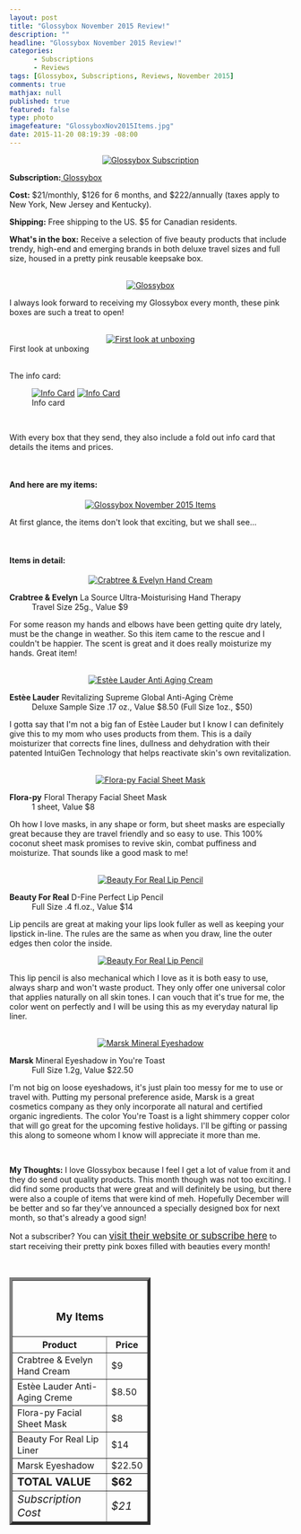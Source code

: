 ```yaml
---
layout: post
title: "Glossybox November 2015 Review!"
description: ""
headline: "Glossybox November 2015 Review!"
categories: 
      - Subscriptions
      - Reviews
tags: [Glossybox, Subscriptions, Reviews, November 2015]
comments: true
mathjax: null
published: true
featured: false
type: photo
imagefeature: "GlossyboxNov2015Items.jpg"
date: 2015-11-20 08:19:39 -08:00
---
```


<center><a href="https://www.glossybox.com/referal?CI=MTMzODY3" target="_blank">
<img src="/images/GlossyboxNov2015Package.jpg" border="0" style="border:none;max-width:100%;" alt="Glossybox Subscription" />
</a></center>
<p><b>Subscription:</b><a href="https://www.glossybox.com/referal?CI=MTMzODY3" target="_blank"> Glossybox</a></p>
<p><b>Cost:</b> $21/monthly, $126 for 6 months, and $222/annually (taxes apply to New York, New Jersey and Kentucky).</p>
<p><b>Shipping:</b> Free shipping to the US. $5 for Canadian residents.</p>
<p><b>What's in the box:</b> Receive a selection of five beauty products that include trendy, high-end and emerging brands in both deluxe travel sizes and full size, housed in a pretty pink reusable keepsake box.</p>

<br>

<center><a href="https://www.glossybox.com/referal?CI=MTMzODY3" target="_blank">
<img src="/images/GlossyboxNov2015Box.jpg" border="0" style="border:none;max-width:100%;" alt="Glossybox" />
</a></center>

<p>I always look forward to receiving my Glossybox every month, these pink boxes are such a treat to open!</p>

<br>

<center><a href="https://www.glossybox.com/referal?CI=MTMzODY3" target="_blank">
<img src="/images/GlossyboxNov2015OpenBox.jpg" border="0" style="border:none;max-width:100%;" alt="First look at unboxing" />
</a></center>
<figcaption>First look at unboxing</figcaption>

<br>

<p>The info card:</p>
<figure>
            <a href="https://www.glossybox.com/referal?CI=MTMzODY3" target="_blank"> <img src="/images/GlossyboxNov2015Info.jpg" border="0" style="border:none;max-width:100%;" alt="Info Card" /></a>
            <a href="https://www.glossybox.com/referal?CI=MTMzODY3" target="_blank"> <img src="/images/GlossyboxNov2015Info2.jpg" border="0" style="border:none;max-width:100%;" alt="Info Card" /></a>
            <figcaption>Info card</figcaption>
</figure>

<br>

<p>With every box that they send, they also include a fold out info card that details the items and prices.</p>

<br>

<H4>And here are my items:</H4>

<center><a href="https://www.glossybox.com/referal?CI=MTMzODY3" target="_blank">
<img src="/images/GlossyboxNov2015Items.jpg" border="0" style="border:none;max-width:100%;" alt="Glossybox November 2015 Items" />
</a></center>

<p>At first glance, the items don't look that exciting, but we shall see...</p>

<br>

<H4>Items in detail:</H4>

<center><a href="https://www.glossybox.com/referal?CI=MTMzODY3" target="_blank">
<img src="/images/GlossyboxNov2015CrabtreeEvelynHandCream.jpg" border="0" style="border:none;max-width:100%;" alt="Crabtree & Evelyn Hand Cream" />
</a></center>

<DL>
<DT><b>Crabtree & Evelyn</b> La Source Ultra-Moisturising Hand Therapy</DT>
<DD>Travel Size 25g., Value $9</DD>
</DL>

<p>For some reason my hands and elbows have been getting quite dry lately, must be the change in weather. So this item came to the rescue and I couldn't be happier. The scent is great and it does really moisturize my hands. Great item!</p>

<br>

<center><a href="https://www.glossybox.com/referal?CI=MTMzODY3" target="_blank">
<img src="/images/GlossyboxNov2015EsteeLauderAntiAgingCream.jpg" border="0" style="border:none;max-width:100%;" alt="Estèe Lauder Anti Aging Cream" />
</a></center>

<DL>
<DT><b>Estèe Lauder</b> Revitalizing Supreme Global Anti-Aging Crème</DT>
<DD>Deluxe Sample Size .17 oz., Value $8.50 (Full Size 1oz., $50)</DD>
</DL>

<p>I gotta say that I'm not a big fan of Estèe Lauder but I know I can definitely give this to my mom who uses products from them. This is a daily moisturizer that corrects fine lines, dullness and dehydration with their patented IntuiGen Technology that helps reactivate skin's own revitalization.</p>

<br>

<center><a href="https://www.glossybox.com/referal?CI=MTMzODY3" target="_blank">
<img src="/images/GlossyboxNov2015FlorapyFacialSheetMask.jpg" border="0" style="border:none;max-width:100%;" alt="Flora-py Facial Sheet Mask" />
</a></center>

<DL>
<DT><b>Flora-py</b> Floral Therapy Facial Sheet Mask</DT>
<DD>1 sheet, Value $8</DD>
</DL>

<p>Oh how I love masks, in any shape or form, but sheet masks are especially great because they are travel friendly and so easy to use. This 100% coconut sheet mask promises to revive skin, combat puffiness and moisturize. That sounds like a good mask to me!</p>

<br>

<center><a href="https://www.glossybox.com/referal?CI=MTMzODY3" target="_blank">
<img src="/images/GlossyboxNov2015BeautyForRealLipPencil.jpg" border="0" style="border:none;max-width:100%;" alt="Beauty For Real Lip Pencil" />
</a></center>

<DL>
<DT><b>Beauty For Real</b> D-Fine Perfect Lip Pencil</DT>
<DD>Full Size .4 fl.oz., Value $14</DD>
</DL>

<p>Lip pencils are great at making your lips look fuller as well as keeping your lipstick in-line. The rules are the same as when you draw, line the outer edges then color the inside.</p>

<center><a href="https://www.glossybox.com/referal?CI=MTMzODY3" target="_blank">
<img src="/images/GlossyboxNov2015BeautyForRealLipPencil2.jpg" border="0" style="border:none;max-width:100%;" alt="Beauty For Real Lip Pencil" />
</a></center>

<p>This lip pencil is also mechanical which I love as it is both easy to use, always sharp and won't waste product. They only offer one universal color that applies naturally on all skin tones. I can vouch that it's true for me, the color went on perfectly and I will be using this as my everyday natural lip liner.</p>

<br>

<center><a href="https://www.glossybox.com/referal?CI=MTMzODY3" target="_blank">
<img src="/images/GlossyboxNov2015MarskEyeshadow.jpg" border="0" style="border:none;max-width:100%;" alt="Marsk Mineral Eyeshadow" />
</a></center>

<DL>
<DT><b>Marsk</b> Mineral Eyeshadow in You're Toast</DT>
<DD>Full Size 1.2g, Value $22.50</DD>
</DL>

<p>I'm not big on loose eyeshadows, it's just plain too messy for me to use or travel with. Putting my personal preference aside, Marsk is a great cosmetics company as they only incorporate all natural and certified organic ingredients. The color You're Toast is a light shimmery copper color that will go great for the upcoming festive holidays. I'll be gifting or passing this along to someone whom I know will appreciate it more than me.</p>

<br>

<p><i class="icon-exclamation-sign"></i><b> My Thoughts:</b> I love Glossybox because I feel I get a lot of value from it and they do send out quality products. This month though was not too exciting. I did find some products that were great and will definitely be using, but there were also a couple of items that were kind of meh. Hopefully December will be better and so far they've announced a specially designed box for next month, so that's already a good sign!</p>

<p>Not a subscriber? You can <a href="https://www.glossybox.com/referal?CI=MTMzODY3"><big>visit their website or subscribe here</big></a> to start receiving their pretty pink boxes filled with beauties every month!</p>
<br>

<TABLE  BORDER="5" style="width:50%">
   <TR>
      <TH COLSPAN="2">
         <H3><BR><center>My Items</center></H3>
      </TH>
   </TR>
      <TH>Product</TH>
      <TH>Price</TH>
  <TR>
      <TD>Crabtree & Evelyn Hand Cream</TD>
      <TD>$9</TD>
   </TR>
   <TR>
      <TD>Estèe Lauder Anti-Aging Creme</TD>
      <TD>$8.50</TD>
   </TR>
  <TR>
      <TD>Flora-py Facial Sheet Mask</TD>
      <TD>$8</TD>
   </TR>
   <TR>
      <TD>Beauty For Real Lip Liner</TD>
      <TD>$14</TD>
   </TR>
   <TR>
      <TD>Marsk Eyeshadow</TD>
      <TD>$22.50</TD>
   </TR>
   <TR>
      <TD><b><big>TOTAL VALUE</big></b></TD>
      <TD><b><big>$62</big></b></TD>
   </TR>
   <TR>
      <TD><i><big>Subscription Cost</big></i></TD>
      <TD><i><big>$21</big></i></TD>
   </TR>
</TABLE>
